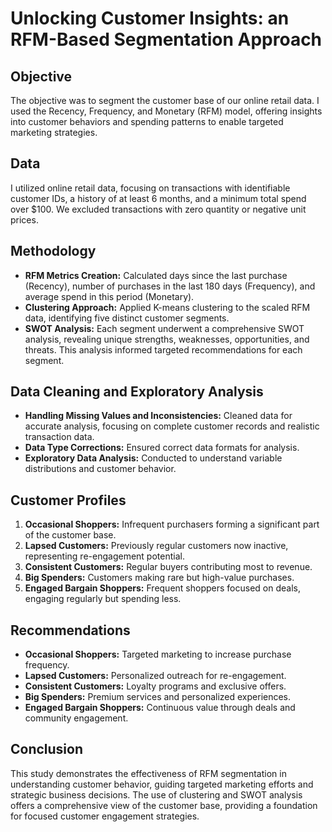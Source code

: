 # Unlocking Customer Insights: an RFM-Based Segmentation Approach

## Objective
The objective was to segment the customer base of our online retail data.  I used the Recency, Frequency, and Monetary (RFM) model, offering insights into customer behaviors and spending patterns to enable targeted marketing strategies.

## Data
I utilized online retail data, focusing on transactions with identifiable customer IDs, a history of at least 6 months, and a minimum total spend over $100. We excluded transactions with zero quantity or negative unit prices.

## Methodology
- **RFM Metrics Creation:** Calculated days since the last purchase (Recency), number of purchases in the last 180 days (Frequency), and average spend in this period (Monetary).
- **Clustering Approach:** Applied K-means clustering to the scaled RFM data, identifying five distinct customer segments.
- **SWOT Analysis:** Each segment underwent a comprehensive SWOT analysis, revealing unique strengths, weaknesses, opportunities, and threats. This analysis informed targeted recommendations for each segment.

## Data Cleaning and Exploratory Analysis
- **Handling Missing Values and Inconsistencies:** Cleaned data for accurate analysis, focusing on complete customer records and realistic transaction data.
- **Data Type Corrections:** Ensured correct data formats for analysis.
- **Exploratory Data Analysis:** Conducted to understand variable distributions and customer behavior.

## Customer Profiles
1. **Occasional Shoppers:** Infrequent purchasers forming a significant part of the customer base.
2. **Lapsed Customers:** Previously regular customers now inactive, representing re-engagement potential.
3. **Consistent Customers:** Regular buyers contributing most to revenue.
4. **Big Spenders:** Customers making rare but high-value purchases.
5. **Engaged Bargain Shoppers:** Frequent shoppers focused on deals, engaging regularly but spending less.

## Recommendations
- **Occasional Shoppers:** Targeted marketing to increase purchase frequency.
- **Lapsed Customers:** Personalized outreach for re-engagement.
- **Consistent Customers:** Loyalty programs and exclusive offers.
- **Big Spenders:** Premium services and personalized experiences.
- **Engaged Bargain Shoppers:** Continuous value through deals and community engagement.

## Conclusion
This study demonstrates the effectiveness of RFM segmentation in understanding customer behavior, guiding targeted marketing efforts and strategic business decisions. The use of clustering and SWOT analysis offers a comprehensive view of the customer base, providing a foundation for focused customer engagement strategies.
